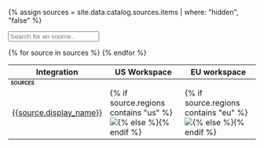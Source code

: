 {% assign sources = site.data.catalog.sources.items | where: "hidden", "false" %}

<input class="table-search" type="text" id="sourceFilterInput" onkeyup="searchFilterSources()"
  placeholder="Search for an source..">

<table id="sourceSettingsTable">
  <thead>
    <tr>
      <th>Integration</th>
      <th>US Workspace</th>
      <th>EU workspace</th>
    </tr>
  </thead>
  <tbody>
    <tr class="sourceSettingRow source">
      <td colspan="4" style="font-weight: bold; background-color:fafbff;font-size: 10px; text-transform: uppercase;"
        id="sourceSettingRow">
        Sources</td>
    </tr>
    {% for source in sources %}
    <tr class="sourceSettingRow source" id="sourceSettingRow">
      <td><a href="/docs/{{source.url}}">{{source.display_name}}</a></td>
      <td>{% if source.regions contains "us" %}<img class="inline" src="/docs/images/supported.svg" />{% else %}<img
          alt="" class="inline" src="/docs/images/unsupported.svg" />{% endif %}</td>
      <td> {% if source.regions contains "eu" %}<img class="inline"
          src="/docs/images/supported.svg" />{% else %}<img alt="" class="inline"
          src="/docs/images/unsupported.svg" />{% endif %}</td>
    </tr>
    {% endfor %}
  </tbody>
</table>

<script>
  function searchFilterSources() {
    var input, filter, table, tr, td, i, txtValue;

    input = document.getElementById("sourceFilterInput");
    filter = input.value.toUpperCase();
    table = document.getElementById("sourceSettingsTable");
    tr = document.getElementsByClassName("sourceSettingRow");
    for (i = 0; i < tr.length; i++) {
      td = tr[i].getElementsByTagName("td")[0];
      if (td) {
        txtValue = td.textContent || td.innerText;
        if (txtValue.toUpperCase().indexOf(filter) > -1) {
          tr[i].style.display = "";
        } else {
          tr[i].style.display = "none"
        }
      }
    }
  }

</script>